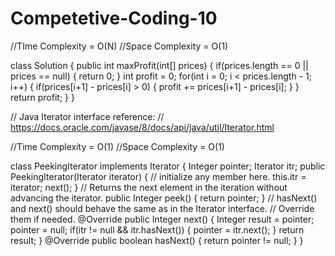 # Competetive-Coding-10

//TIme Complexity = O(N)
//Space Complexity = O(1)

class Solution {
public int maxProfit(int[] prices) {
if(prices.length == 0 || prices == null) {
return 0;
}
int profit = 0;
for(int i = 0; i < prices.length - 1; i++) {
if(prices[i+1] - prices[i] > 0) {
profit += prices[i+1] - prices[i];
}
}
return profit;
}
}

// Java Iterator interface reference:
// https://docs.oracle.com/javase/8/docs/api/java/util/Iterator.html

//Time Complexity = O(1)
//Space Complexity = O(1)

class PeekingIterator implements Iterator<Integer> {
Integer pointer;
Iterator<Integer> itr;
public PeekingIterator(Iterator<Integer> iterator) {
// initialize any member here.
this.itr = iterator;
next();
}
// Returns the next element in the iteration without advancing the iterator.
public Integer peek() {
return pointer;
}
// hasNext() and next() should behave the same as in the Iterator interface.
// Override them if needed.
@Override
public Integer next() {
Integer result = pointer;
pointer = null;
if(itr != null && itr.hasNext()) {
pointer = itr.next();
}
return result;
}
@Override
public boolean hasNext() {
return pointer != null;
}
}
